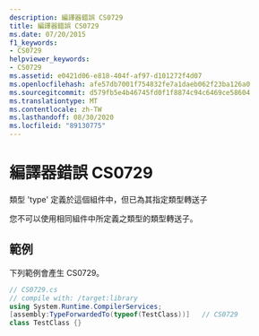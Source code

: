 ```yaml
---
description: 編譯器錯誤 CS0729
title: 編譯器錯誤 CS0729
ms.date: 07/20/2015
f1_keywords:
- CS0729
helpviewer_keywords:
- CS0729
ms.assetid: e0421d06-e818-404f-af97-d101272f4d07
ms.openlocfilehash: afe57db7001f754832fe7a1daeb062f23ba126a0
ms.sourcegitcommit: d579fb5e4b46745fd0f1f8874c94c6469ce58604
ms.translationtype: MT
ms.contentlocale: zh-TW
ms.lasthandoff: 08/30/2020
ms.locfileid: "89130775"
---
```

# <a name="compiler-error-cs0729"></a>編譯器錯誤 CS0729
類型 'type' 定義於這個組件中，但已為其指定類型轉送子  
  
 您不可以使用相同組件中所定義之類型的類型轉送子。  
  
## <a name="example"></a>範例  
 下列範例會產生 CS0729。  
  
```csharp  
// CS0729.cs  
// compile with: /target:library  
using System.Runtime.CompilerServices;  
[assembly:TypeForwardedTo(typeof(TestClass))]   // CS0729  
class TestClass {}  
```
